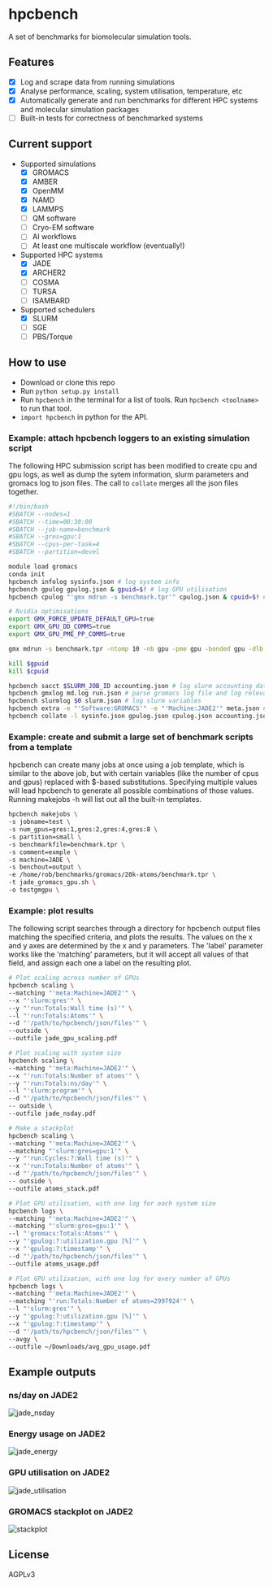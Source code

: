 # hpcbench
A set of benchmarks for biomolecular simulation tools.
## Features
- [X] Log and scrape data from running simulations
- [X] Analyse performance, scaling, system utilisation, temperature, etc
- [X] Automatically generate and run benchmarks for different HPC systems and molecular simulation packages
- [ ] Built-in tests for correctness of benchmarked systems

## Current support
* Supported simulations
    - [X] GROMACS
    - [X] AMBER
    - [X] OpenMM
    - [X] NAMD
    - [X] LAMMPS
    - [ ] QM software
    - [ ] Cryo-EM software
    - [ ] AI workflows
    - [ ] At least one multiscale workflow (eventually!)
* Supported HPC systems
    - [X] JADE
    - [X] ARCHER2
    - [ ] COSMA
    - [ ] TURSA
    - [ ] ISAMBARD
* Supported schedulers
    - [X] SLURM
    - [ ] SGE
    - [ ] PBS/Torque

## How to use
* Download or clone this repo
* Run `python setup.py install`
* Run `hpcbench` in the terminal for a list of tools. Run `hpcbench <toolname>` to run that tool.
* `import hpcbench` in python for the API.

### Example: attach hpcbench loggers to an existing simulation script
The following HPC submission script has been modified to create cpu and gpu logs, as well as dump the sytem information, slurm parameters and gromacs log to json files. The call to `collate` merges all the json files together.
```bash
#!/bin/bash
#SBATCH --nodes=1 
#SBATCH --time=00:30:00
#SBATCH --job-name=benchmark
#SBATCH --gres=gpu:1
#SBATCH --cpus-per-task=4
#SBATCH --partition=devel

module load gromacs
conda init
hpcbench infolog sysinfo.json # log system info
hpcbench gpulog gpulog.json & gpuid=$! # log GPU utilisation
hpcbench cpulog "'gmx mdrun -s benchmark.tpr'" cpulog.json & cpuid=$! # log gromacs CPU usage

# Nvidia optimisations
export GMX_FORCE_UPDATE_DEFAULT_GPU=true 
export GMX_GPU_DD_COMMS=true
export GMX_GPU_PME_PP_COMMS=true

gmx mdrun -s benchmark.tpr -ntomp 10 -nb gpu -pme gpu -bonded gpu -dlb no -nstlist 300 -pin on -v -gpu_id 0

kill $gpuid
kill $cpuid

hpcbench sacct $SLURM_JOB_ID accounting.json # log slurm accounting data
hpcbench gmxlog md.log run.json # parse gromacs log file and log relevant performance data
hpcbench slurmlog $0 slurm.json # log slurm variables
hpcbench extra -e "'Software:GROMACS'" -e "'Machine:JADE2'" meta.json # any other useful info
hpcbench collate -l sysinfo.json gpulog.json cpulog.json accounting.json run.json slurm.json meta.json -o output.json # merge all json files together
```

### Example: create and submit a large set of benchmark scripts from a template
hpcbench can create many jobs at once using a job template, which is similar to the above job, but with certain variables (like the number of cpus and gpus) replaced with $-based substitutions. Specifying multiple values will lead hpcbench to generate all possible combinations of those values. Running makejobs -h will list out all the built-in templates.
```bash
hpcbench makejobs \
-s jobname=test \
-s num_gpus=gres:1,gres:2,gres:4,gres:8 \
-s partition=small \
-s benchmarkfile=benchmark.tpr \
-s comment=exmple \
-s machine=JADE \
-s benchout=output \
-e /home/rob/benchmarks/gromacs/20k-atoms/benchmark.tpr \
-t jade_gromacs_gpu.sh \
-o testgmgpu \
```

### Example: plot results
The following script searches through a directory for hpcbench output files matching the specified criteria, and plots the results. The values on the x and y axes are determined by the x and y parameters. The 'label' parameter works like the 'matching' parameters, but it will accept all values of that field, and assign each one a label on the resulting plot.

```bash
# Plot scaling across number of GPUs
hpcbench scaling \
--matching "'meta:Machine=JADE2'" \
--x "'slurm:gres'" \
--y "'run:Totals:Wall time (s)'" \
--l "'run:Totals:Atoms'" \
--d "'/path/to/hpcbench/json/files'" \
--outside \
--outfile jade_gpu_scaling.pdf

# Plot scaling with system size
hpcbench scaling \
--matching "'meta:Machine=JADE2'" \
--x "'run:Totals:Number of atoms'" \
--y "'run:Totals:ns/day'" \
--l "'slurm:program'" \
--d "'/path/to/hpcbench/json/files'" \
-- outside \
--outfile jade_nsday.pdf

# Make a stackplot
hpcbench scaling \
--matching "'meta:Machine=JADE2'" \
--matching "'slurm:gres=gpu:1'" \
--y "'run:Cycles:?:Wall time (s)'" \
--x "'run:Totals:Number of atoms'" \
--d "'/path/to/hpcbench/json/files'" \
-- outside \
--outfile atoms_stack.pdf

# Plot GPU utilisation, with one log for each system size
hpcbench logs \
--matching "'meta:Machine=JADE2'" \
--matching "'slurm:gres=gpu:1'" \
--l "'gromacs:Totals:Atoms'" \
--y "'gpulog:?:utilization.gpu [%]'" \
--x "'gpulog:?:timestamp'" \
--d "'/path/to/hpcbench/json/files'" \
--outfile atoms_usage.pdf

# Plot GPU utilisation, with one log for every number of GPUs
hpcbench logs \
--matching "'meta:Machine=JADE2'" \
--matching "'run:Totals:Number of atoms=2997924'" \
--l "'slurm:gres'" \
--y "'gpulog:?:utilization.gpu [%]'" \
--x "'gpulog:?:timestamp'" \
--d "'/path/to/hpcbench/json/files'" \
--avgy \
--outfile ~/Downloads/avg_gpu_usage.pdf
```

## Example outputs

### ns/day on JADE2
![jade_nsday](https://github.com/HECBioSim/hpcbench/assets/1513223/de74583d-fac4-46e0-bc86-af8836363243)

### Energy usage on JADE2
![jade_energy](https://github.com/HECBioSim/hpcbench/assets/1513223/4daa5208-375f-4a71-b211-25a6e5913384)

### GPU utilisation on JADE2
![jade_utilisation](https://github.com/HECBioSim/hpcbench/assets/1513223/c4e9a1d1-bc1c-4362-af62-30474bf853a1)

### GROMACS stackplot on JADE2
![stackplot](https://github.com/HECBioSim/hpcbench/assets/1513223/497284ef-c569-4df5-85b1-b5436b12c95a)

## License
AGPLv3
